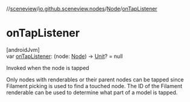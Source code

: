 //[sceneview](../../../index.md)/[io.github.sceneview.nodes](../index.md)/[Node](index.md)/[onTapListener](on-tap-listener.md)

# onTapListener

[androidJvm]\
var [onTapListener](on-tap-listener.md): (node: [Node](index.md)) -&gt; [Unit](https://kotlinlang.org/api/latest/jvm/stdlib/kotlin/-unit/index.html)? = null

Invoked when the node is tapped

Only nodes with renderables or their parent nodes can be tapped since Filament picking is used to find a touched node. The ID of the Filament renderable can be used to determine what part of a model is tapped.

